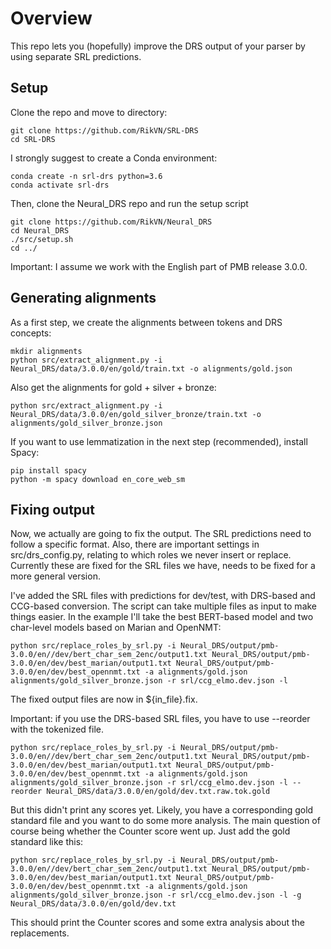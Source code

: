 # Overview

This repo lets you (hopefully) improve the DRS output of your parser by using separate SRL predictions.

## Setup
Clone the repo and move to directory:

```
git clone https://github.com/RikVN/SRL-DRS 
cd SRL-DRS
```

I strongly suggest to create a Conda environment:

```
conda create -n srl-drs python=3.6
conda activate srl-drs
```

Then, clone the Neural_DRS repo and run the setup script

```
git clone https://github.com/RikVN/Neural_DRS
cd Neural_DRS
./src/setup.sh
cd ../
```

Important: I assume we work with the English part of PMB release 3.0.0.

## Generating alignments

As a first step, we create the alignments between tokens and DRS concepts:

```
mkdir alignments
python src/extract_alignment.py -i Neural_DRS/data/3.0.0/en/gold/train.txt -o alignments/gold.json
```

Also get the alignments for gold + silver + bronze:

```
python src/extract_alignment.py -i Neural_DRS/data/3.0.0/en/gold_silver_bronze/train.txt -o alignments/gold_silver_bronze.json
```

If you want to use lemmatization in the next step (recommended), install Spacy:

```
pip install spacy
python -m spacy download en_core_web_sm
```

## Fixing output

Now, we actually are going to fix the output. The SRL predictions need to follow a specific format. Also, there are important settings in src/drs_config.py, relating to which roles we never insert or replace. Currently these are fixed for the SRL files we have, needs to be fixed for a more general version.

I've added the SRL files with predictions for dev/test, with DRS-based and CCG-based conversion. The script can take multiple files as input to make things easier. In the example I'll take the best BERT-based model and two char-level models based on Marian and OpenNMT:

```
python src/replace_roles_by_srl.py -i Neural_DRS/output/pmb-3.0.0/en//dev/bert_char_sem_2enc/output1.txt Neural_DRS/output/pmb-3.0.0/en/dev/best_marian/output1.txt Neural_DRS/output/pmb-3.0.0/en/dev/best_opennmt.txt -a alignments/gold.json alignments/gold_silver_bronze.json -r srl/ccg_elmo.dev.json -l
```

The fixed output files are now in ${in_file}.fix.

Important: if you use the DRS-based SRL files, you have to use --reorder with the tokenized file.

```
python src/replace_roles_by_srl.py -i Neural_DRS/output/pmb-3.0.0/en//dev/bert_char_sem_2enc/output1.txt Neural_DRS/output/pmb-3.0.0/en/dev/best_marian/output1.txt Neural_DRS/output/pmb-3.0.0/en/dev/best_opennmt.txt -a alignments/gold.json alignments/gold_silver_bronze.json -r srl/ccg_elmo.dev.json -l --reorder Neural_DRS/data/3.0.0/en/gold/dev.txt.raw.tok.gold
```

But this didn't print any scores yet. Likely, you have a corresponding gold standard file and you want to do some more analysis. The main question of course being whether the Counter score went up. Just add the gold standard like this:

```
python src/replace_roles_by_srl.py -i Neural_DRS/output/pmb-3.0.0/en//dev/bert_char_sem_2enc/output1.txt Neural_DRS/output/pmb-3.0.0/en/dev/best_marian/output1.txt Neural_DRS/output/pmb-3.0.0/en/dev/best_opennmt.txt -a alignments/gold.json alignments/gold_silver_bronze.json -r srl/ccg_elmo.dev.json -l -g Neural_DRS/data/3.0.0/en/gold/dev.txt
```

This should print the Counter scores and some extra analysis about the replacements.
